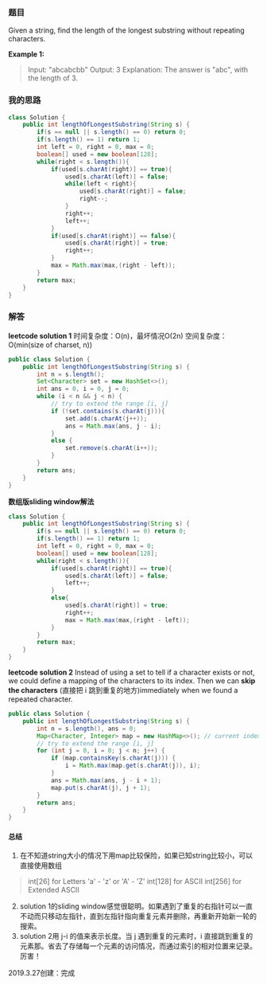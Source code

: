﻿### 题目
Given a string, find the length of the longest substring without repeating characters.

**Example 1:**
>Input: "abcabcbb"
Output: 3 
Explanation: The answer is "abc", with the length of 3. 

### 我的思路
```java
class Solution {
    public int lengthOfLongestSubstring(String s) {
        if(s == null || s.length() == 0) return 0;
        if(s.length() == 1) return 1;
        int left = 0, right = 0, max = 0;
        boolean[] used = new boolean[128];
        while(right < s.length()){
            if(used[s.charAt(right)] == true){
                used[s.charAt(left)] = false;
                while(left < right){
                    used[s.charAt(right)] = false;
                    right--;
                }
                right++;
                left++;
            }
            if(used[s.charAt(right)] == false){
                used[s.charAt(right)] = true;
                right++;
            }
            max = Math.max(max,(right - left));
        }
        return max;
    }
}
```

### 解答
**leetcode solution 1**
时间复杂度：O(n)，最坏情况O(2n)
空间复杂度：O(min(size of charset, n)) 
```java
public class Solution {
    public int lengthOfLongestSubstring(String s) {
        int n = s.length();
        Set<Character> set = new HashSet<>();
        int ans = 0, i = 0, j = 0;
        while (i < n && j < n) {
            // try to extend the range [i, j]
            if (!set.contains(s.charAt(j))){
                set.add(s.charAt(j++));
                ans = Math.max(ans, j - i);
            }
            else {
                set.remove(s.charAt(i++));
            }
        }
        return ans;
    }
}
```
**数组版sliding window解法**
```java
class Solution {
    public int lengthOfLongestSubstring(String s) {
        if(s == null || s.length() == 0) return 0;
        if(s.length() == 1) return 1;
        int left = 0, right = 0, max = 0;
        boolean[] used = new boolean[128];
        while(right < s.length()){
            if(used[s.charAt(right)] == true){
                used[s.charAt(left)] = false;
                left++;
            }
            else{
                used[s.charAt(right)] = true;
                right++;
                max = Math.max(max,(right - left));
            }         
        }
        return max;
    }
}
```
**leetcode solution 2**
Instead of using a set to tell if a character exists or not, we could define a mapping of the characters to its index. Then we can **skip the characters** (直接把 i 跳到重复的地方)immediately when we found a repeated character.
```java
public class Solution {
    public int lengthOfLongestSubstring(String s) {
        int n = s.length(), ans = 0;
        Map<Character, Integer> map = new HashMap<>(); // current index of character
        // try to extend the range [i, j]
        for (int j = 0, i = 0; j < n; j++) {
            if (map.containsKey(s.charAt(j))) {
                i = Math.max(map.get(s.charAt(j)), i);
            }
            ans = Math.max(ans, j - i + 1);
            map.put(s.charAt(j), j + 1);
        }
        return ans;
    }
}
```

#### 总结
1. 在不知道string大小的情况下用map比较保险，如果已知string比较小，可以直接使用数组
>int[26] for Letters 'a' - 'z' or 'A' - 'Z'
int[128] for ASCII
int[256] for Extended ASCII
2. solution 1的sliding window感觉很聪明。如果遇到了重复的右指针可以一直不动而只移动左指针，直到左指针指向重复元素并删除，再重新开始新一轮的搜索。
3. solution 2用 j-i 的值来表示长度。当 j 遇到重复的元素时，i 直接跳到重复的元素那。省去了存储每一个元素的访问情况，而通过索引的相对位置来记录。厉害！



2019.3.27创建：完成
